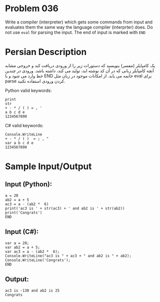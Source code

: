 # Problem 036
Write a compiler (interpreter) which gets some commands from input
and evaluates them the same way the language compiler (interprter) does.
Do not use `eval` for parsing the input.
The end of input is marked with `END`

# Persian Description
یک کامپایلر (مفسر) بنویسید که دستورات زیر را از ورودی دریافت کند و خروجی مشابه آنچه کامپایلر زبانی که در آن کد نوشته اید، تولید می کند، داشته باشد. 
ورودی در چندین خط وارد می شود و با END خاتمه می یابد. از امکانات موجود در زبان مثل eval برای parse کردن ورودی استفاده نکنید.

Python valid keywords:
```
print
str
+ - * / ( ) = , '
a b c d e
1234567890
```

C# valid keywords:
```
Console.WriteLine
+ - * / ( )  = ; , "
var a b c d e
1234567890
```


# Sample Input/Output

## Input (Python):
```
a = 20
ab2 = a + 5
ac3 = a - (ab2 *  6)
print('ac3 is ' + str(ac3) + ' and ab2 is ' + str(ab2))
print('Congrats')
END
```

## Input (C#):
```
var a = 20;
var ab2 = a + 5;
var ac3 = a - (ab2 *  6);
Console.WriteLine("ac3 is " + ac3 + " and ab2 is " + ab2);
Console.WriteLine('Congrats');
END
```

## Output: 
```
ac3 is -130 and ab2 is 25
Congrats
```